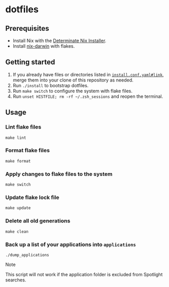# dotfiles

## Prerequisites

- Install Nix with the [Determinate Nix Installer](https://github.com/DeterminateSystems/nix-installer).
- Install [nix-darwin](https://github.com/LnL7/nix-darwin) with flakes.

## Getting started

1. If you already have files or directories listed in [`install.conf.yaml#link`](./install.conf.yaml), merge them into your clone of this repository as needed.
2. Run `./install` to bootstrap dotfiles.
3. Run `make switch` to configure the system with flake files.
4. Run `unset HISTFILE; rm -rf ~/.zsh_sessions` and reopen the terminal.

## Usage

### Lint flake files

```shell
make lint
```

### Format flake files

```shell
make format
```

### Apply changes to flake files to the system

```shell
make switch
```

### Update flake lock file

```shell
make update
```

### Delete all old generations

```shell
make clean
```

### Back up a list of your applications into `applications`

```shell
./dump_applications
```

> [!NOTE]
> This script will not work if the application folder is excluded from Spotlight searches.
